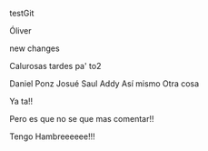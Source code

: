testGit

Óliver

new changes


Calurosas tardes pa' to2

Daniel Ponz
Josué
Saul
Addy
Así mismo
Otra cosa

Ya ta!!

Pero es que no se que mas comentar!!

Tengo Hambreeeeee!!!